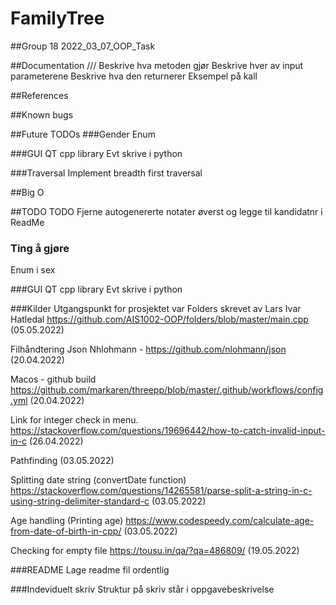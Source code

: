# FamilyTree
##Group 18
2022_03_07_OOP_Task

##Documentation
/// 
Beskrive hva metoden gjør 
Beskrive hver av input parameterene
Beskrive hva den returnerer
Eksempel på kall

##References

##Known bugs

##Future TODOs
###Gender
Enum

###GUI
QT cpp library
Evt skrive i python

###Traversal
Implement breadth first traversal

##Big O

##TODO
TODO Fjerne autogenererte notater øverst og legge til kandidatnr i ReadMe

### Ting å gjøre
Enum i sex

###GUI
QT cpp library
Evt skrive i python

###Kilder
Utgangspunkt for prosjektet var Folders skrevet av Lars Ivar Hatledal
https://github.com/AIS1002-OOP/folders/blob/master/main.cpp
(05.05.2022)

Filhåndtering Json Nhlohmann -
https://github.com/nlohmann/json
(20.04.2022)

Macos - github build
https://github.com/markaren/threepp/blob/master/.github/workflows/config.yml
(20.04.2022)

Link for integer check in menu.
https://stackoverflow.com/questions/19696442/how-to-catch-invalid-input-in-c
(26.04.2022)

Pathfinding
(03.05.2022)

Splitting date string (convertDate function)
https://stackoverflow.com/questions/14265581/parse-split-a-string-in-c-using-string-delimiter-standard-c
(03.05.2022)

Age handling (Printing age)
https://www.codespeedy.com/calculate-age-from-date-of-birth-in-cpp/
(03.05.2022)

Checking for empty file
https://tousu.in/qa/?qa=486809/
(19.05.2022)

###README 
Lage readme fil ordentlig

###Indeviduelt skriv
Struktur på skriv står i oppgavebeskrivelse